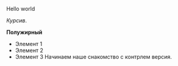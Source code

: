 Hello world

*Курсив*.

**Полужирный**

* Элемент 1
* Элемент 2
* Элемент 3
Начинаем наше снакомство с контрлем версия.

